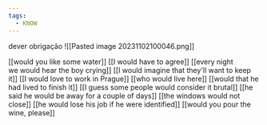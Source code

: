 ```yaml
---
tags:
  - KNOW
---
```


dever
obrigação
![[Pasted image 20231102100046.png]]

[[would you like some water]]
[[I would have to agree]]
[[every night we would hear the boy crying]]
[[I would imagine that they'll want to keep it]]
[[I would love to work in Prague]]
[[who would live here]]
[[would that he had lived to finish it]]
[[I guess some people would consider it brutal]]
[[he said he would be away for a couple of days]]
[[the windows would not close]]
[[he would lose his job if he were identified]]
[[would you pour the wine, please]]